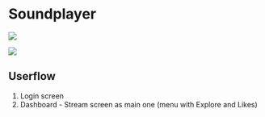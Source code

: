 # Soundplayer 

![](http://img.shields.io/badge/Status-Work%20In%20Progress-ff69b4.svg?style=flat)

<img src="https://raw.githubusercontent.com/soundblogs/soundplayer-electron/master/screens/soundcloud.jpg" />

## Userflow

1. Login screen
2. Dashboard - Stream screen as main one (menu with Explore and Likes) 
